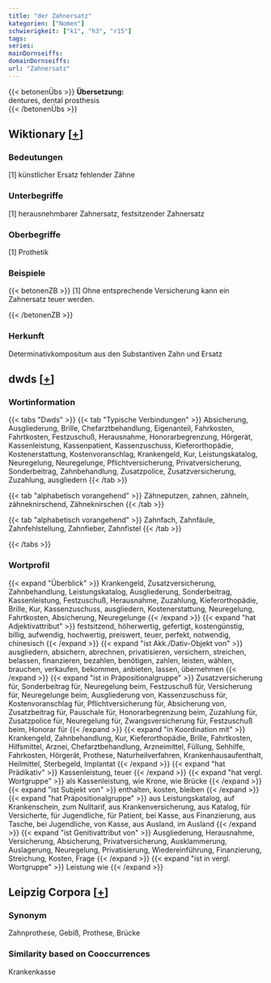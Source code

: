 ```yaml
---
title: "der Zahnersatz"
kategorien: ["Nomen"]
schwierigkeit: ["k1", "h3", "r15"]
tags:
series:
mainDornseiffs:
domainDornseiffs:
url: "Zahnersatz"
---
```


{{< betonenÜbs >}}
**Übersetzung:**  
dentures, dental prosthesis  
{{< /betonenÜbs >}}

## Wiktionary [[+](https://de.wiktionary.org/wiki/Zahnersatz)]

### Bedeutungen
[1] künstlicher Ersatz fehlender Zähne  

### Unterbegriffe
[1] herausnehmbarer Zahnersatz, festsitzender Zahnersatz  

### Oberbegriffe
[1] Prothetik  

### Beispiele
{{< betonenZB >}}
[1] Ohne entsprechende Versicherung kann ein Zahnersatz teuer werden.  

{{< /betonenZB >}}
### Herkunft
Determinativkompositum aus den Substantiven Zahn und Ersatz  



## dwds [[+](https://www.dwds.de/wb/Zahnersatz)]

### Wortinformation
{{< tabs "Dwds" >}}
{{< tab "Typische Verbindungen" >}}
Absicherung, Ausgliederung, Brille, Chefarztbehandlung, Eigenanteil, Fahrkosten, Fahrtkosten, Festzuschuß, Herausnahme, Honorarbegrenzung, Hörgerät, Kassenleistung, Kassenpatient, Kassenzuschuss, Kieferorthopädie, Kostenerstattung, Kostenvoranschlag, Krankengeld, Kur, Leistungskatalog, Neuregelung, Neuregelunge, Pflichtversicherung, Privatversicherung, Sonderbeitrag, Zahnbehandlung, Zusatzpolice, Zusatzversicherung, Zuzahlung, ausgliedern
{{< /tab >}}

{{< tab "alphabetisch vorangehend" >}}
Zähneputzen, zahnen, zähneln, zähneknirschend, Zähneknirschen
{{< /tab >}}

{{< tab "alphabetisch vorangehend" >}}
Zahnfach, Zahnfäule, Zahnfehlstellung, Zahnfieber, Zahnfistel
{{< /tab >}}

{{< /tabs >}}

### Wortprofil
{{< expand "Überblick" >}} Krankengeld, Zusatzversicherung, Zahnbehandlung, Leistungskatalog, Ausgliederung, Sonderbeitrag, Kassenleistung, Festzuschuß, Herausnahme, Zuzahlung, Kieferorthopädie, Brille, Kur, Kassenzuschuss, ausgliedern, Kostenerstattung, Neuregelung, Fahrtkosten, Absicherung, Neuregelunge {{< /expand >}}
{{< expand "hat Adjektivattribut" >}} festsitzend, höherwertig, gefertigt, kostengünstig, billig, aufwendig, hochwertig, preiswert, teuer, perfekt, notwendig, chinesisch {{< /expand >}}
{{< expand "ist Akk./Dativ-Objekt von" >}} ausgliedern, absichern, abrechnen, privatisieren, versichern, streichen, belassen, finanzieren, bezahlen, benötigen, zahlen, leisten, wählen, brauchen, verkaufen, bekommen, anbieten, lassen, übernehmen {{< /expand >}}
{{< expand "ist in Präpositionalgruppe" >}} Zusatzversicherung für, Sonderbeitrag für, Neuregelung beim, Festzuschuß für, Versicherung für, Neuregelunge beim, Ausgliederung von, Kassenzuschuss für, Kostenvoranschlag für, Pflichtversicherung für, Absicherung von, Zusatzbeitrag für, Pauschale für, Honorarbegrenzung beim, Zuzahlung für, Zusatzpolice für, Neuregelung für, Zwangsversicherung für, Festzuschuß beim, Honorar für {{< /expand >}}
{{< expand "in Koordination mit" >}} Krankengeld, Zahnbehandlung, Kur, Kieferorthopädie, Brille, Fahrtkosten, Hilfsmittel, Arznei, Chefarztbehandlung, Arzneimittel, Füllung, Sehhilfe, Fahrkosten, Hörgerät, Prothese, Naturheilverfahren, Krankenhausaufenthalt, Heilmittel, Sterbegeld, Implantat {{< /expand >}}
{{< expand "hat Prädikativ" >}} Kassenleistung, teuer {{< /expand >}}
{{< expand "hat vergl. Wortgruppe" >}} als Kassenleistung, wie Krone, wie Brücke {{< /expand >}}
{{< expand "ist Subjekt von" >}} enthalten, kosten, bleiben {{< /expand >}}
{{< expand "hat Präpositionalgruppe" >}} aus Leistungskatalog, auf Krankenschein, zum Nulltarif, aus Krankenversicherung, aus Katalog, für Versicherte, für Jugendliche, für Patient, bei Kasse, aus Finanzierung, aus Tasche, bei Jugendliche, von Kasse, aus Ausland, im Ausland {{< /expand >}}
{{< expand "ist Genitivattribut von" >}} Ausgliederung, Herausnahme, Versicherung, Absicherung, Privatversicherung, Ausklammerung, Auslagerung, Neuregelung, Privatisierung, Wiedereinführung, Finanzierung, Streichung, Kosten, Frage {{< /expand >}}
{{< expand "ist in vergl. Wortgruppe" >}} Leistung wie {{< /expand >}}

## Leipzig Corpora [[+](https://corpora.uni-leipzig.de/en/res?word=Zahnersatz&corpusId=deu_newscrawl-public_2018)]


### Synonym
Zahnprothese, Gebiß, Prothese, Brücke


### Similarity based on Cooccurrences
Krankenkasse

